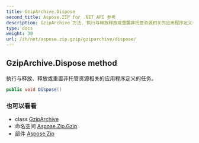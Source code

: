 ```yaml
---
title: GzipArchive.Dispose
second_title: Aspose.ZIP for .NET API 参考
description: GzipArchive 方法. 执行与释放释放或重置非托管资源相关的应用程序定义的任务
type: docs
weight: 30
url: /zh/net/aspose.zip.gzip/gziparchive/dispose/
---
```

## GzipArchive.Dispose method

执行与释放、释放或重置非托管资源相关的应用程序定义的任务。

```csharp
public void Dispose()
```

### 也可以看看

* class [GzipArchive](../)
* 命名空间 [Aspose.Zip.Gzip](../../gziparchive/)
* 部件 [Aspose.Zip](../../../)


